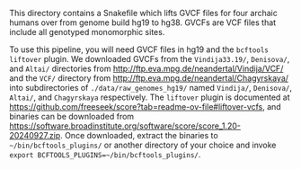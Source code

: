 This directory contains a Snakefile which lifts GVCF files for four archaic humans over from genome build hg19 to hg38. GVCFs are VCF files that include all genotyped monomorphic sites.

To use this pipeline, you will need GVCF files in hg19 and the `bcftools` `liftover` plugin. We downloaded GVCFs from the `Vindija33.19/`, `Denisova/`, and `Altai/` directories from http://ftp.eva.mpg.de/neandertal/Vindija/VCF/ and the `VCF/` directory from http://ftp.eva.mpg.de/neandertal/Chagyrskaya/ into subdirectories of `./data/raw_genomes_hg19/` named `Vindija/`, `Denisova/`, `Altai/`, and `Chagyrskaya` respectively. The `liftover` plugin is documented at https://github.com/freeseek/score?tab=readme-ov-file#liftover-vcfs, and binaries can be downloaded from https://software.broadinstitute.org/software/score/score_1.20-20240927.zip. Once downloaded, extract the binaries to `~/bin/bcftools_plugins/` or another directory of your choice and invoke `export BCFTOOLS_PLUGINS=~/bin/bcftools_plugins/`.
